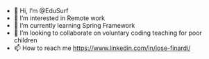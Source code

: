 - 👋 Hi, I’m @EduSurf
- 👀 I’m interested in Remote work
- 🌱 I’m currently learning Spring Framework
- 💞️ I’m looking to collaborate on voluntary coding teaching for poor children
- 📫 How to reach me https://www.linkedin.com/in/jose-finardi/

<!---
EduSurf/EduSurf is a ✨ special ✨ repository because its `README.md` (this file) appears on your GitHub profile.
You can click the Preview link to take a look at your changes.
--->
